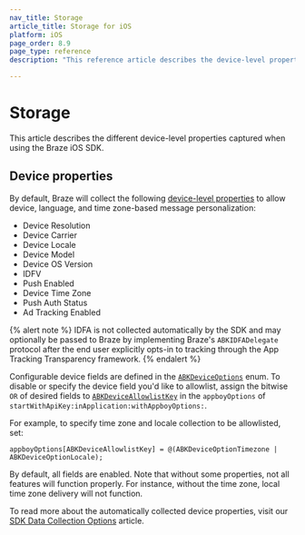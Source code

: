```yaml
---
nav_title: Storage
article_title: Storage for iOS
platform: iOS
page_order: 8.9
page_type: reference
description: "This reference article describes the device-level properties captured by the Braze iOS SDK."

---
```


# Storage

This article describes the different device-level properties captured when using the Braze iOS SDK.

## Device properties

By default, Braze will collect the following [device-level properties](https://github.com/Appboy/appboy-ios-sdk/blob/16e893f2677af7de905b927505d4101c6fb2091d/AppboyKit/headers/AppboyKitLibrary/Appboy.h#L181) to allow device, language, and time zone-based message personalization:

* Device Resolution
* Device Carrier
* Device Locale
* Device Model
* Device OS Version
* IDFV
* Push Enabled
* Device Time Zone
* Push Auth Status
* Ad Tracking Enabled

{% alert note %} IDFA is not collected automatically by the SDK and may optionally be passed to Braze by implementing Braze's `ABKIDFADelegate` protocol after the end user explicitly opts-in to tracking through the App Tracking Transparency framework. {% endalert %}

Configurable device fields are defined in the [`ABKDeviceOptions`](https://github.com/Appboy/appboy-ios-sdk/blob/4390e9eac8401bccdb81b053fa54eb87b1f6fcaa/Appboy-tvOS-SDK/AppboyTVOSKit.framework/Headers/Appboy.h#L179) enum. To disable or specify the device field you'd like to allowlist, assign the bitwise `OR` of desired fields to [`ABKDeviceAllowlistKey`](https://github.com/Appboy/appboy-ios-sdk/blob/fed071000722673754da288cace15c1ff8aca432/AppboyKit/include/Appboy.h#L148) in the `appboyOptions` of `startWithApiKey:inApplication:withAppboyOptions:`.

For example, to specify time zone and locale collection to be allowlisted, set:
```
appboyOptions[ABKDeviceAllowlistKey] = @(ABKDeviceOptionTimezone | ABKDeviceOptionLocale);
```

By default, all fields are enabled. Note that without some properties, not all features will function properly. For instance, without the time zone, local time zone delivery will not function.

To read more about the automatically collected device properties, visit our [SDK Data Collection Options]({{site.baseurl}}/user_guide/data_and_analytics/user_data_collection/sdk_data_collection/) article. 
